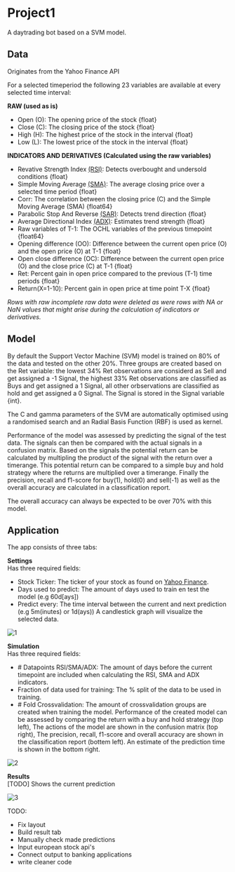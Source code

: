 # Project1

A daytrading bot based on a SVM model.

Data
---
Originates from the Yahoo Finance API

For a selected timeperiod the following 23 variables are available at every selected time interval:

**RAW (used as is)**

- Open (O): The opening price of the stock {float}
- Close (C): The closing price of the stock {float}
- High (H): The highest price of the stock in the interval {float} 
- Low (L): The lowest price of the stock in the interval {float}

**INDICATORS AND DERIVATIVES (Calculated using the raw variables)**

- Revative Strength Index [(RSI)](https://www.investopedia.com/terms/r/rsi.asp): Detects overbought and undersold conditions {float}
- Simple Moving Average [(SMA)](https://www.investopedia.com/terms/s/sma.asp): The average closing price over a selected time period {float}
- Corr: The correlation between the closing price (C) and the Simple Moving Average (SMA) {float64}
- Parabolic Stop And Reverse [(SAR)](https://www.investopedia.com/terms/p/parabolicindicator.asp): Detects trend direction {float}
- Average Directional Index [(ADX)](https://www.investopedia.com/terms/w/wilders-dmi-adx.asp): Estimates trend strength {float}
- Raw variables of T-1: The OCHL variables of the previous timepoint {float64}
- Opening difference (OO): Difference between the current open price (O) and the open price (O) at T-1 {float}
- Open close difference (OC): Difference between the current open price (O) and the close price (C) at T-1 {float}
- Ret: Percent gain in open price compared to the previous (T-1) time periods {float}
- Return(X=1-10): Percent gain in open price at time point T-X {float}
  
*Rows with raw incomplete raw data were deleted as were rows with NA or NaN values that might arise during the calculation of indicators or derivatives.*

Model
---
By default the Support Vector Machine (SVM) model is trained on 80% of the data and tested on the other 20%.
Three groups are created based on the Ret variable: the lowest 34% Ret observations are considerd as Sell and get assigned a -1 Signal, the highest 33% Ret observations are classified as Buys and get assigned a 1 Signal, all other orbservations are classified as hold and get assigned a 0 Signal. The Signal is stored in the Signal variable {int}.

The C and gamma parameters of the SVM are automatically optimised using a randomised search and an Radial Basis Function (RBF) is used as kernel. 

Performance of the model was assessed by predicting the signal of the test data. The signals can then be compared with the actual signals in a confusion matrix. Based on the signals the potential return can be calculated by multipling the product of the signal with the return over a timerange. This potential return can be compared to a simple buy and hold strategy where the returns are multiplied over a timerange. Finally the precision, recall and f1-score for buy(1), hold(0) and sell(-1) as well as the overall accuracy are calculated in a classification report. <br /> 

The overall accuracy can always be expected to be over 70% with this model.  

Application
---
The app consists of three tabs:

**Settings**<br /> 
Has three required fields:
- Stock Ticker: The ticker of your stock as found on [Yahoo Finance](https://finance.yahoo.com/).
- Days used to predict: The amount of days used to train en test the model (e.g 60d[ays])
- Predict every: The time interval between the current and next prediction (e.g 5m(inutes) or 1d(ays))
A candlestick graph will visualize the selected data.

![1](https://user-images.githubusercontent.com/61277099/148615161-f411d7e6-82e6-4f13-a7a5-f1461f744212.png)

**Simulation**<br /> 
Has three required fields:
- \# Datapoints RSI/SMA/ADX: The amount of days before the current timepoint are included when calculating the RSI, SMA and ADX indicators.
- Fraction of data used for training: The % split of the data to be used in training.
- \# Fold Crossvalidation: The amount of crossvalidation groups are created when training the model.
Performance of the created model can be assessed by comparing the return with a buy and hold strategy (top left), The actions of the model are shown in the confusion matrix (top right), The precision, recall, f1-score and overall accuracy are shown in the classification report (bottem left). An estimate of the prediction time is shown in the bottom right.  

![2](https://user-images.githubusercontent.com/61277099/148615178-6e14fde3-2ee5-44fe-aef6-d138ba0ec5a1.png)

**Results**<br /> 
[TODO]
Shows the current prediction

![3](https://user-images.githubusercontent.com/61277099/148615183-aaaea27b-0710-4af8-8d5b-7e57c39b5735.png)


TODO:
- Fix layout
- Build result tab
- Manually check made predictions
- Input european stock api's
- Connect output to banking applications
- write cleaner code
